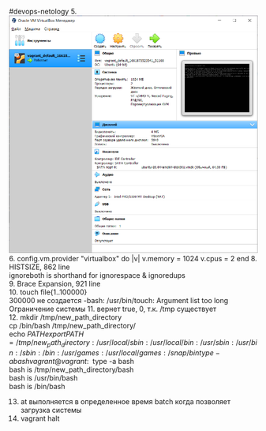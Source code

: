 #devops-netology
5.
![img.png](img.png)
6. 
config.vm.provider "virtualbox" do |v|
  v.memory = 1024
  v.cpus = 2
end
8. 
HISTSIZE, 862 line   
ignoreboth is shorthand for ignorespace & ignoredups  
9. Brace Expansion, 921 line    
10.  touch file{1..100000}     
300000 не создается -bash: /usr/bin/touch: Argument list too long  
Ограничение системы
11. вернет true, 0, т.к. /tmp существует   
12. 
mkdir /tmp/new_path_directory  
cp /bin/bash /tmp/new_path_directory/  
echo $PATH  
export PATH=/tmp/new_path_directory:/usr/local/sbin:/usr/local/bin:/usr/sbin:/usr/bin:/sbin:/bin:/usr/games:/usr/loc
al/games:/snap/bin  
type -a bash   
vagrant@vagrant:~$ type -a bash  
bash is /tmp/new_path_directory/bash  
bash is /usr/bin/bash  
bash is /bin/bash  

13. at выполняется в определенное время batch когда позволяет загрузка системы  
14. vagrant halt  

